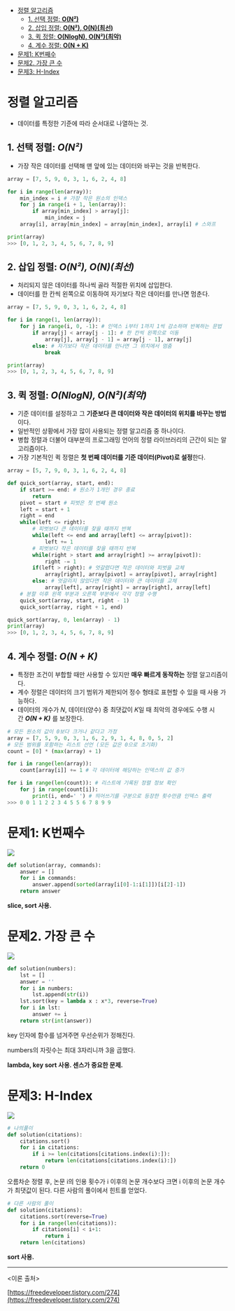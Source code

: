 - [정렬 알고리즘](#정렬-알고리즘)
  * [1. 선택 정렬: **O(N²)**](#1-선택-정렬-on)
  * [2. 삽입 정렬: **O(N²), O(N)(최선)**](#2-삽입-정렬-on-on최선)
  * [3. 퀵 정렬: **O(NlogN), O(N²)(최악)**](#3-퀵-정렬-onlogn-on최악)
  * [4. 계수 정렬: **O(N + K)**](#4-계수-정렬-on--k)
- [문제1: K번째수](#문제1-k번째수)
- [문제2. 가장 큰 수](#문제2-가장-큰-수)
- [문제3: H-Index](#문제3-h-index)


# 정렬 알고리즘

- 데이터를 특정한 기준에 따라 순서대로 나열하는 것.

## 1. 선택 정렬: ***O(N²)***

- 가장 작은 데이터를 선택해 맨 앞에 있는 데이터와 바꾸는 것을 반복한다.

```python
array = [7, 5, 9, 0, 3, 1, 6, 2, 4, 8]

for i in range(len(array)):
    min_index = i # 가장 작은 원소의 인덱스
    for j in range(i + 1, len(array)):
        if array[min_index] > array[j]:
            min_index = j
    array[i], array[min_index] = array[min_index], array[i] # 스와프

print(array)
>>> [0, 1, 2, 3, 4, 5, 6, 7, 8, 9]
```

## 2. 삽입 정렬: ***O(N²), O(N)(최선)***

- 처리되지 않은 데이터를 하나씩 골라 적절한 위치에 삽입한다.
- 데이터를 한 칸씩 왼쪽으로 이동하여 자기보다 작은 데이터를 만나면 멈춘다.

```python
array = [7, 5, 9, 0, 3, 1, 6, 2, 4, 8]

for i in range(1, len(array)):
    for j in range(i, 0, -1): # 인덱스 i부터 1까지 1씩 감소하며 반복하는 문법
        if array[j] < array[j - 1]: # 한 칸씩 왼쪽으로 이동
            array[j], array[j - 1] = array[j - 1], array[j]
        else: # 자기보다 작은 데이터를 만나면 그 위치에서 멈춤
            break

print(array)
>>> [0, 1, 2, 3, 4, 5, 6, 7, 8, 9]
```

## 3. 퀵 정렬: ***O(NlogN), O(N²)(최악)***

- 기준 데이터를 설정하고 그 **기준보다 큰 데이터와 작은 데이터의 위치를 바꾸는 방법**이다.
- 일반적인 상황에서 가장 많이 사용되는 정렬 알고리즘 중 하나이다.
- 병합 정렬과 더불어 대부분의 프로그래밍 언어의 정렬 라이브러리의 근간이 되는 알고리즘이다.
- 가장 기본적인 퀵 정렬은 **첫 번째 데이터를 기준 데이터(Pivot)로 설정**한다.

```python
array = [5, 7, 9, 0, 3, 1, 6, 2, 4, 8]

def quick_sort(array, start, end):
    if start >= end: # 원소가 1개인 경우 종료
        return
    pivot = start # 피벗은 첫 번째 원소
    left = start + 1
    right = end
    while(left <= right):
        # 피벗보다 큰 데이터를 찾을 때까지 반복 
        while(left <= end and array[left] <= array[pivot]):
            left += 1
        # 피벗보다 작은 데이터를 찾을 때까지 반복
        while(right > start and array[right] >= array[pivot]):
            right -= 1
        if(left > right): # 엇갈렸다면 작은 데이터와 피벗을 교체
            array[right], array[pivot] = array[pivot], array[right]
        else: # 엇갈리지 않았다면 작은 데이터와 큰 데이터를 교체
            array[left], array[right] = array[right], array[left]
    # 분할 이후 왼쪽 부분과 오른쪽 부분에서 각각 정렬 수행
    quick_sort(array, start, right - 1)
    quick_sort(array, right + 1, end)

quick_sort(array, 0, len(array) - 1)
print(array)
>>> [0, 1, 2, 3, 4, 5, 6, 7, 8, 9]
```

## 4. 계수 정렬: *O(N + K)*

- 특정한 조건이 부합할 때만 사용할 수 있지만 **매우 빠르게 동작하는** 정렬 알고리즘이다.
- 계수 정렬은 데이터의 크기 범위가 제한되어 정수 형태로 표현할 수 있을 때 사용 가능하다.
- 데이터의 개수가 𝑁, 데이터(양수) 중 최댓값이 𝐾일 때 최악의 경우에도 수행 시간 ***O(N + K)*** 를 보장한다.

```python
# 모든 원소의 값이 0보다 크거나 같다고 가정
array = [7, 5, 9, 0, 3, 1, 6, 2, 9, 1, 4, 8, 0, 5, 2]
# 모든 범위를 포함하는 리스트 선언 (모든 값은 0으로 초기화)
count = [0] * (max(array) + 1)

for i in range(len(array)):
    count[array[i]] += 1 # 각 데이터에 해당하는 인덱스의 값 증가

for i in range(len(count)): # 리스트에 기록된 정렬 정보 확인
    for j in range(count[i]):
        print(i, end=' ') # 띄어쓰기를 구분으로 등장한 횟수만큼 인덱스 출력
>>> 0 0 1 1 2 2 3 4 5 5 6 7 8 9 9
```

# 문제1: K번째수
![](https://velog.velcdn.com/images/miracle-21/post/7b30c2a2-1b7c-4b92-a517-b2912f68678f/image.png)

```python
def solution(array, commands):
    answer = []
    for i in commands:
        answer.append(sorted(array[i[0]-1:i[1]])[i[2]-1])
    return answer
```

**slice, sort 사용.**

# 문제2. 가장 큰 수
![](https://velog.velcdn.com/images/miracle-21/post/f60cc3de-a3ec-4b68-b2d6-769b18e64847/image.png)

```python
def solution(numbers):
    lst = []
    answer = ''
    for i in numbers:
        lst.append(str(i))
    lst.sort(key = lambda x : x*3, reverse=True)
    for i in lst:
        answer += i
    return str(int(answer))
```

key 인자에 함수를 넘겨주면 우선순위가 정해진다.

numbers의 자릿수는 최대 3자리니까 3을 곱했다.

**lambda, key sort 사용. 센스가 중요한 문제.**

# 문제3: H-Index
![](https://velog.velcdn.com/images/miracle-21/post/8460c591-a8a9-4f38-9aa2-81e52585c09f/image.png)

```python
# 나의풀이
def solution(citations):
    citations.sort()
    for i in citations:
        if i >= len(citations[citations.index(i):]):
            return len(citations[citations.index(i):])
    return 0
```

오름차순 정렬 후, 논문 i의 인용 횟수가 i 이후의 논문 개수보다 크면 i 이후의 논문 개수가 최댓값이 된다. 다른 사람의 풀이에서 힌트를 얻었다.

```python
# 다른 사람의 풀이
def solution(citations):
    citations.sort(reverse=True)
    for i in range(len(citations)):
        if citations[i] < i+1:
            return i
    return len(citations)
```

**sort 사용.**

---

<이론 출처>

[https://freedeveloper.tistory.com/274](https://freedeveloper.tistory.com/274)
